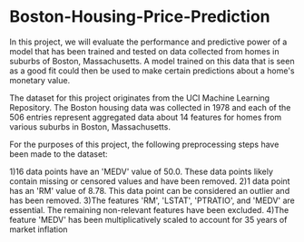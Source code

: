# Boston-Housing-Price-Prediction

In this project, we will evaluate the performance and predictive power of a model that has been trained and tested on data collected from homes in suburbs of Boston, Massachusetts. A model trained on this data that is seen as a good fit could then be used to make certain predictions about a home's monetary value.

The dataset for this project originates from the UCI Machine Learning Repository. The Boston housing data was collected in 1978 and each of the 506 entries represent aggregated data about 14 features for homes from various suburbs in Boston, Massachusetts.

For the purposes of this project, the following preprocessing steps have been made to the dataset:

1)16 data points have an 'MEDV' value of 50.0. These data points likely contain missing or censored values and have been removed.
2)1 data point has an 'RM' value of 8.78. This data point can be considered an outlier and has been removed.
3)The features 'RM', 'LSTAT', 'PTRATIO', and 'MEDV' are essential. The remaining non-relevant features have been excluded.
4)The feature 'MEDV' has been multiplicatively scaled to account for 35 years of market inflation
